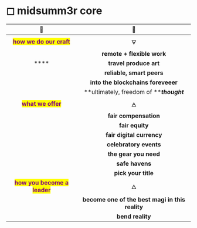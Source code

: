 # ◻ midsumm3r core

|                               🧩                               |                        🧩                       |
| :------------------------------------------------------------: | :---------------------------------------------: |
|   <mark style="color:purple;">**how we do our craft**</mark>   |                        🜃                       |
|                                                                |            **remote + flexible work**           |
|                              ****                              |              **travel produce art**             |
|                                                                |            **reliable, smart peers**            |
|                                                                |        **into the blockchains foreveeer**       |
|                                                                |     **ultimately, freedom of **_**thought**_    |
|      <mark style="color:purple;">**what we offer**</mark>      |                        🜁                       |
|                                                                |              **fair compensation**              |
|                                                                |                 **fair equity**                 |
|                                                                |            **fair digital currency**            |
|                                                                |              **celebratory events**             |
|                                                                |              **the gear you need**              |
|                                                                |                 **safe havens**                 |
|                                                                |               **pick your title**               |
| <mark style="color:purple;">**how you become a leader**</mark> |                        🜂                       |
|                                                                | **become one of the best magi in this reality** |
|                                                                |                 **bend reality**                |
